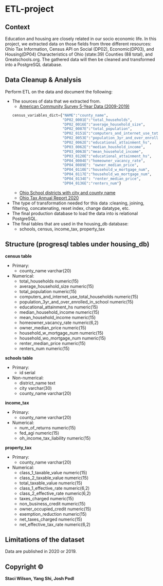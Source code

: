 # ETL-project

## Context

Education and housing are closely related in our socio economic life. In this project, we extracted data on those fields from three different resources: Ohio Tax Information, Census API on Social (DP02), Economic(DP03), and Housing(DP04) Characteristics of Ohio (state:39) Counties (88 total), and Greatschools.org. The gathered data will then be cleaned and transformed into a PostgreSQL database.

## Data Cleanup & Analysis

Perform ETL on the data and document the following:

- The sources of data that we extracted from.
  * [American Community Survey 5-Year Data (2009-2019)](https://www.census.gov/data/developers/data-sets/acs-5year.html)
  ```python
  census_variables_dict={"NAME":"county_name",
                         "DP02_0001E":"total_households",
                         "DP02_0016E":"average_household_size",
                         "DP02_0087E":"total_population",
                         "DP02_0151E":"computers_and_internet_use_total_households",
                         "DP02_0053E":"population_3yr_and_over_enrolled_in_school",
                         "DP02_0062E":"educational_attainment_hs",
                         "DP03_0062E":"median_houshold_income",
                         "DP03_0063E":"mean_household_income",
                         "DP03_0120E":"educational_attainment_hs",
                         "DP04_0004E":"homeowner_vacancy_rate",
                         "DP04_0089E": "owner_median_price",
                         "DP04_0110E":"household_w_mortgage_num",
                         "DP04_0117E":"household_wo_mortgage_num",
                         "DP04_0134E": "renter_median_price",
                         "DP04_0136E":"renters_num"}
  ```
  * [Ohio School districts with city and county name](https://www.greatschools.org/schools/districts/Ohio/OH/)
  * [Ohio Tax Annual Report 2020](https://tax.ohio.gov/static/communications/publications/annual_reports/2020annualreport.pdf)
- The type of transformation needed for this data :cleaning, joining, filtering, concatenating, reset index, change datatype, etc.
- The final production database to load the data into is relational PostgreSQL.
- The final tables that are used in the housing_db database:
  - schools, census, income_tax, property_tax   

## Structure (progresql tables under housing_db)
**census table**

  - Primary:
    - county_name varchar(20)
  - Numerical:
     - total_households numeric(15)
     - average_household_size numeric(15)
     - total_population numeric(15)
     - computers_and_internet_use_total_households numeric(15)
     - population_3yr_and_over_enrolled_in_school numeric(15)
     - educational_attainment_hs numeric(15)
     - median_household_income numeric(15)
     - mean_household_income numeric(15)
     - homeowner_vacancy_rate numeric(6,2)
     - owner_median_price numeric(15)
     - household_w_mortgage_num numeric(15)
     - household_wo_mortgage_num numeric(15)
     - renter_median_price numeric(15)
     - renters_num numeric(15)

**schools table**

  - Primary:
    - id serial
  - Non-numerical:
    - district_name text 
    - city varchar(30) 
    - county_name varchar(20) 

**income_tax**

  - Primary:
    - county_name varchar(20)
  - Numerical:
    - num_of_returns numeric(15)
    - fed_agi numeric(15)
    - oh_income_tax_liability numeric(15)

**property_tax**

  - Primary:
    - county_name varchar(20)
  - Numerical:
    - class_1_taxable_value numeric(15)
    - class_2_taxable_value numeric(15)
    - total_taxable_value numeric(15)
    - class_1_effective_rate numeric(6,2)
    - class_2_effective_rate numeric(6,2)
    - taxes_charged numeric(15)
    - non_business_credit numeric(15)
    - owner_occupied_credit numeric(15)
    - exemption_reduction numeric(15)
    - net_taxes_charged numeric(15)
    - net_effective_tax_rate numeric(6,2)

## Limitations of the dataset

Data are published in 2020 or 2019.

## Copyright &copy;
**Staci Wilson, Yang Shi, Josh Podl**
